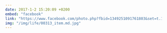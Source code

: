 ```yaml
---
date: 2017-1-2 15:20:09 +0200
embed: "facebook"
link: "https://www.facebook.com/photo.php?fbid=1349251091761803&set=t.1068972401&type=3&theater"
img: "/img/life/00313_item.md.jpg"
---
```

